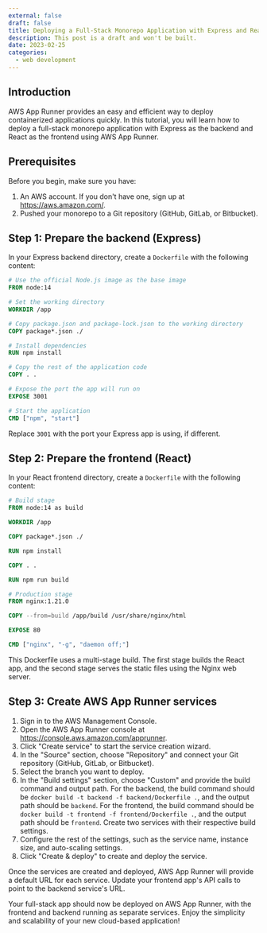 ```yaml
---
external: false
draft: false
title: Deploying a Full-Stack Monorepo Application with Express and React on AWS App Runner
description: This post is a draft and won't be built.
date: 2023-02-25
categories:
  - web development
---
```


## Introduction

AWS App Runner provides an easy and efficient way to deploy containerized applications quickly. In this tutorial, you will learn how to deploy a full-stack monorepo application with Express as the backend and React as the frontend using AWS App Runner.

## Prerequisites

Before you begin, make sure you have:

1. An AWS account. If you don't have one, sign up at https://aws.amazon.com/.
2. Pushed your monorepo to a Git repository (GitHub, GitLab, or Bitbucket).

## Step 1: Prepare the backend (Express)

In your Express backend directory, create a `Dockerfile` with the following content:

```Dockerfile
# Use the official Node.js image as the base image
FROM node:14

# Set the working directory
WORKDIR /app

# Copy package.json and package-lock.json to the working directory
COPY package*.json ./

# Install dependencies
RUN npm install

# Copy the rest of the application code
COPY . .

# Expose the port the app will run on
EXPOSE 3001

# Start the application
CMD ["npm", "start"]
```

Replace `3001` with the port your Express app is using, if different.

## Step 2: Prepare the frontend (React)

In your React frontend directory, create a `Dockerfile` with the following content:

```Dockerfile
# Build stage
FROM node:14 as build

WORKDIR /app

COPY package*.json ./

RUN npm install

COPY . .

RUN npm run build

# Production stage
FROM nginx:1.21.0

COPY --from=build /app/build /usr/share/nginx/html

EXPOSE 80

CMD ["nginx", "-g", "daemon off;"]
```

This Dockerfile uses a multi-stage build. The first stage builds the React app, and the second stage serves the static files using the Nginx web server.

## Step 3: Create AWS App Runner services

1. Sign in to the AWS Management Console.
2. Open the AWS App Runner console at https://console.aws.amazon.com/apprunner.
3. Click "Create service" to start the service creation wizard.
4. In the "Source" section, choose "Repository" and connect your Git repository (GitHub, GitLab, or Bitbucket).
5. Select the branch you want to deploy.
6. In the "Build settings" section, choose "Custom" and provide the build command and output path. For the backend, the build command should be `docker build -t backend -f backend/Dockerfile .`, and the output path should be `backend`. For the frontend, the build command should be `docker build -t frontend -f frontend/Dockerfile .`, and the output path should be `frontend`. Create two services with their respective build settings.
7. Configure the rest of the settings, such as the service name, instance size, and auto-scaling settings.
8. Click "Create & deploy" to create and deploy the service.

Once the services are created and deployed, AWS App Runner will provide a default URL for each service. Update your frontend app's API calls to point to the backend service's URL.

Your full-stack app should now be deployed on AWS App Runner, with the frontend and backend running as separate services. Enjoy the simplicity and scalability of your new cloud-based application!
